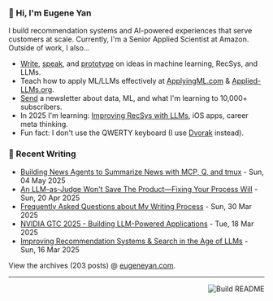 ### 👋 Hi, I'm Eugene Yan

I build recommendation systems and AI-powered experiences that serve customers at scale. Currently, I'm a Senior Applied Scientist at Amazon. Outside of work, I also...

- [Write](https://eugeneyan.com/writing/), [speak](https://eugeneyan.com/speaking/), and [prototype](https://eugeneyan.com/prototyping/) on ideas in machine learning, RecSys, and LLMs.
- Teach how to apply ML/LLMs effectively at [ApplyingML.com](https://applyingml.com) & [Applied-LLMs.org](https://applied-llms.org).
- [Send](https://eugeneyan.com/subscribe/) a newsletter about data, ML, and what I'm learning to 10,000+ subscribers.
- In 2025 I'm learning: [Improving RecSys with LLMs](https://eugeneyan.com/writing/recsys-llm/), iOS apps, career meta thinking.
- Fun fact: I don't use the QWERTY keyboard (I use [Dvorak](https://en.wikipedia.org/wiki/Dvorak_keyboard_layout) instead).

### 📝 Recent Writing

<!-- writing starts -->
* [Building News Agents to Summarize News with MCP, Q, and tmux](https://eugeneyan.com//writing/news-agents/) - Sun, 04 May 2025
* [An LLM-as-Judge Won't Save The Product—Fixing Your Process Will](https://eugeneyan.com//writing/eval-process/) - Sun, 20 Apr 2025
* [Frequently Asked Questions about My Writing Process](https://eugeneyan.com//writing/writing-faq/) - Sun, 30 Mar 2025
* [NVIDIA GTC 2025 - Building LLM-Powered Applications](https://eugeneyan.com//speaking/nvidia-gtc-2025/) - Tue, 18 Mar 2025
* [Improving Recommendation Systems & Search in the Age of LLMs](https://eugeneyan.com//writing/recsys-llm/) - Sun, 16 Mar 2025
<!-- writing ends -->

View the archives (<!-- writing_count starts -->203<!-- writing_count ends --> posts) @ [eugeneyan.com](https://eugeneyan.com).

---
<a href="https://github.com/eugeneyan/eugeneyan/actions"><img src="https://github.com/eugeneyan/eugeneyan/workflows/Build%20README/badge.svg" align="right" alt="Build README"></a>
